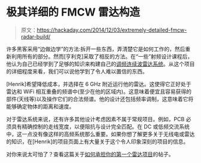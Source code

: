 # 极其详细的 FMCW 雷达构造

> 原文：<https://hackaday.com/2014/12/03/extremely-detailed-fmcw-radar-build/>

许多黑客采用“边做边学”的方法:拆开一些东西，弄清楚它是如何工作的，然后重新利用所有的部分。然而[亨利克]采取了相反的方法。在“一些”射频设计课程后，他认为自己已经学到了足够的知识来构建自己的[调频连续波雷达系统](http://hforsten.com/6-ghz-frequency-modulated-radar.html)。从这个项目的详细程度来看，我们可以说他学到了令人难以置信的东西。

[Henrik]希望降低成本，并选择在 6 GHz 附近运行他的雷达。这使得它正好处于雷达和 WiFi 相互重叠的频谱中(至少在他的区域内)。这意味着便宜且容易获得的部件(天线等)以及操作它们的合法频谱。他的设计还包括频率调制，这意味着它将能够确定物体的距离和速度。

对于雷达系统来说，还有许多其他设计考虑因素不属于常规项目。例如，PCB 必须具有精确控制的走线宽度，以便阻抗与设计完全匹配。在 DC 或低频交流系统中，这一点没有像这样的高频系统那么重要。如果你想了解更多关于无线电或雷达的知识，在[Henrik]的项目页面上有大量关于这个令人印象深刻的项目的信息。

对你来说太可怕了？查看这篇关于[如何承担你的第一个雷达项目](http://hackaday.com/2014/02/24/guest-post-try-radar-for-your-next-project/)的帖子。